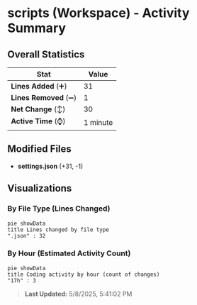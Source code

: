 # scripts (Workspace) - Activity Summary 

## Overall Statistics

| Stat                   | Value                                                             |
| ---------------------- | ----------------------------------------------------------------- |
| **Lines Added** (➕)   | 31                                          |
| **Lines Removed** (➖) | 1                                        |
| **Net Change** (↕)    | 30                |
| **Active Time** (⌚)   | 1 minute |


## Modified Files
- **settings.json** (+31, -1)

## Visualizations

### By File Type (Lines Changed)

```mermaid
pie showData
title Lines changed by file type
".json" : 32
```

### By Hour (Estimated Activity Count)

```mermaid
pie showData
title Coding activity by hour (count of changes)
"17h" : 3
```


> **Last Updated:** 5/8/2025, 5:41:02 PM